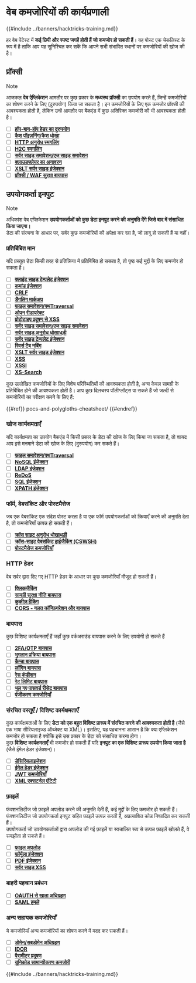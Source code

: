 # वेब कमजोरियों की कार्यप्रणाली

{{#include ../banners/hacktricks-training.md}}

हर वेब पेंटेस्ट में **कई छिपी और स्पष्ट जगहें होती हैं जो कमजोर हो सकती हैं**। यह पोस्ट एक चेकलिस्ट के रूप में है ताकि आप यह सुनिश्चित कर सकें कि आपने सभी संभावित स्थानों पर कमजोरियों की खोज की है।

## प्रॉक्सी

> [!NOTE]
> आजकल **वेब** **ऐप्लिकेशन** आमतौर पर कुछ प्रकार के **मध्यस्थ** **प्रॉक्सी** का उपयोग करते हैं, जिन्हें कमजोरियों का शोषण करने के लिए (दुरुपयोग) किया जा सकता है। इन कमजोरियों के लिए एक कमजोर प्रॉक्सी की आवश्यकता होती है, लेकिन उन्हें आमतौर पर बैकएंड में कुछ अतिरिक्त कमजोरी की भी आवश्यकता होती है।

- [ ] [**हॉप-बाय-हॉप हेडर का दुरुपयोग**](abusing-hop-by-hop-headers.md)
- [ ] [**कैश पॉइज़निंग/कैश धोखा**](cache-deception/)
- [ ] [**HTTP अनुरोध स्मगलिंग**](http-request-smuggling/)
- [ ] [**H2C स्मगलिंग**](h2c-smuggling.md)
- [ ] [**सर्वर साइड समावेशन/एज साइड समावेशन**](server-side-inclusion-edge-side-inclusion-injection.md)
- [ ] [**क्लाउडफ्लेयर का अनावरण**](../network-services-pentesting/pentesting-web/uncovering-cloudflare.md)
- [ ] [**XSLT सर्वर साइड इंजेक्शन**](xslt-server-side-injection-extensible-stylesheet-language-transformations.md)
- [ ] [**प्रॉक्सी / WAF सुरक्षा बायपास**](proxy-waf-protections-bypass.md)

## **उपयोगकर्ता इनपुट**

> [!NOTE]
> अधिकांश वेब एप्लिकेशन **उपयोगकर्ताओं को कुछ डेटा इनपुट करने की अनुमति देंगे जिसे बाद में संसाधित किया जाएगा।**\
> डेटा की संरचना के आधार पर, सर्वर कुछ कमजोरियों की अपेक्षा कर रहा है, जो लागू हो सकती हैं या नहीं।

### **प्रतिबिंबित मान**

यदि प्रस्तुत डेटा किसी तरह से प्रतिक्रिया में प्रतिबिंबित हो सकता है, तो पृष्ठ कई मुद्दों के लिए कमजोर हो सकता है।

- [ ] [**क्लाइंट साइड टेम्पलेट इंजेक्शन**](client-side-template-injection-csti.md)
- [ ] [**कमांड इंजेक्शन**](command-injection.md)
- [ ] [**CRLF**](crlf-0d-0a.md)
- [ ] [**डैंगलिंग मार्कअप**](dangling-markup-html-scriptless-injection/)
- [ ] [**फाइल समावेशन/पथTraversal**](file-inclusion/)
- [ ] [**ओपन रीडायरेक्ट**](open-redirect.md)
- [ ] [**प्रोटोटाइप प्रदूषण से XSS**](deserialization/nodejs-proto-prototype-pollution/#client-side-prototype-pollution-to-xss)
- [ ] [**सर्वर साइड समावेशन/एज साइड समावेशन**](server-side-inclusion-edge-side-inclusion-injection.md)
- [ ] [**सर्वर साइड अनुरोध धोखाधड़ी**](ssrf-server-side-request-forgery/)
- [ ] [**सर्वर साइड टेम्पलेट इंजेक्शन**](ssti-server-side-template-injection/)
- [ ] [**रिवर्स टैब नबिंग**](reverse-tab-nabbing.md)
- [ ] [**XSLT सर्वर साइड इंजेक्शन**](xslt-server-side-injection-extensible-stylesheet-language-transformations.md)
- [ ] [**XSS**](xss-cross-site-scripting/)
- [ ] [**XSSI**](xssi-cross-site-script-inclusion.md)
- [ ] [**XS-Search**](xs-search/)

कुछ उल्लेखित कमजोरियों के लिए विशेष परिस्थितियों की आवश्यकता होती है, अन्य केवल सामग्री के प्रतिबिंबित होने की आवश्यकता होती है। आप कुछ दिलचस्प पॉलीग्लॉट्स पा सकते हैं जो जल्दी से कमजोरियों का परीक्षण करने के लिए हैं:

{{#ref}}
pocs-and-polygloths-cheatsheet/
{{#endref}}

### **खोज कार्यक्षमताएँ**

यदि कार्यक्षमता का उपयोग बैकएंड में किसी प्रकार के डेटा की खोज के लिए किया जा सकता है, तो शायद आप इसे मनमाने डेटा की खोज के लिए (दुरुपयोग) कर सकते हैं।

- [ ] [**फाइल समावेशन/पथTraversal**](file-inclusion/)
- [ ] [**NoSQL इंजेक्शन**](nosql-injection.md)
- [ ] [**LDAP इंजेक्शन**](ldap-injection.md)
- [ ] [**ReDoS**](regular-expression-denial-of-service-redos.md)
- [ ] [**SQL इंजेक्शन**](sql-injection/)
- [ ] [**XPATH इंजेक्शन**](xpath-injection.md)

### **फॉर्म, वेबसॉकेट और पोस्टमैसेज**

जब एक वेबसॉकेट एक संदेश पोस्ट करता है या एक फॉर्म उपयोगकर्ताओं को क्रियाएँ करने की अनुमति देता है, तो कमजोरियाँ उत्पन्न हो सकती हैं।

- [ ] [**क्रॉस साइट अनुरोध धोखाधड़ी**](csrf-cross-site-request-forgery.md)
- [ ] [**क्रॉस-साइट वेबसॉकेट हाईजैकिंग (CSWSH)**](websocket-attacks.md)
- [ ] [**पोस्टमैसेज कमजोरियाँ**](postmessage-vulnerabilities/)

### **HTTP हेडर**

वेब सर्वर द्वारा दिए गए HTTP हेडर के आधार पर कुछ कमजोरियाँ मौजूद हो सकती हैं।

- [ ] [**क्लिकजैकिंग**](clickjacking.md)
- [ ] [**सामग्री सुरक्षा नीति बायपास**](content-security-policy-csp-bypass/)
- [ ] [**कुकीज़ हैकिंग**](hacking-with-cookies/)
- [ ] [**CORS - गलत कॉन्फ़िगरेशन और बायपास**](cors-bypass.md)

### **बायपास**

कुछ विशिष्ट कार्यक्षमताएँ हैं जहाँ कुछ वर्कअराउंड बायपास करने के लिए उपयोगी हो सकते हैं

- [ ] [**2FA/OTP बायपास**](2fa-bypass.md)
- [ ] [**भुगतान प्रक्रिया बायपास**](bypass-payment-process.md)
- [ ] [**कैप्चा बायपास**](captcha-bypass.md)
- [ ] [**लॉगिन बायपास**](login-bypass/)
- [ ] [**रेस कंडीशन**](race-condition.md)
- [ ] [**रेट लिमिट बायपास**](rate-limit-bypass.md)
- [ ] [**भूल गए पासवर्ड रीसेट बायपास**](reset-password.md)
- [ ] [**पंजीकरण कमजोरियाँ**](registration-vulnerabilities.md)

### **संरचित वस्तुएँ / विशिष्ट कार्यक्षमताएँ**

कुछ कार्यक्षमताओं के लिए **डेटा को एक बहुत विशिष्ट प्रारूप में संरचित करने की आवश्यकता होती है** (जैसे एक भाषा सीरियलाइज्ड ऑब्जेक्ट या XML)। इसलिए, यह पहचानना आसान है कि क्या एप्लिकेशन कमजोर हो सकता है क्योंकि इसे उस प्रकार के डेटा को संसाधित करना होगा।\
कुछ **विशिष्ट कार्यक्षमताएँ** भी कमजोर हो सकती हैं यदि **इनपुट का एक विशिष्ट प्रारूप उपयोग किया जाता है** (जैसे ईमेल हेडर इंजेक्शन)।

- [ ] [**डेसिरियलाइजेशन**](deserialization/)
- [ ] [**ईमेल हेडर इंजेक्शन**](email-injections.md)
- [ ] [**JWT कमजोरियाँ**](hacking-jwt-json-web-tokens.md)
- [ ] [**XML एक्सटर्नल एंटिटी**](xxe-xee-xml-external-entity.md)

### फ़ाइलें

फंक्शनलिटीज जो फ़ाइलें अपलोड करने की अनुमति देती हैं, कई मुद्दों के लिए कमजोर हो सकती हैं।\
फंक्शनलिटीज जो उपयोगकर्ता इनपुट सहित फ़ाइलें उत्पन्न करती हैं, अप्रत्याशित कोड निष्पादित कर सकती हैं।\
उपयोगकर्ता जो उपयोगकर्ताओं द्वारा अपलोड की गई फ़ाइलें या स्वचालित रूप से उत्पन्न फ़ाइलें खोलते हैं, वे समझौता हो सकते हैं।

- [ ] [**फाइल अपलोड**](file-upload/)
- [ ] [**फॉर्मूला इंजेक्शन**](formula-csv-doc-latex-ghostscript-injection.md)
- [ ] [**PDF इंजेक्शन**](xss-cross-site-scripting/pdf-injection.md)
- [ ] [**सर्वर साइड XSS**](xss-cross-site-scripting/server-side-xss-dynamic-pdf.md)

### **बाहरी पहचान प्रबंधन**

- [ ] [**OAUTH से खाता अधिग्रहण**](oauth-to-account-takeover.md)
- [ ] [**SAML हमले**](saml-attacks/)

### **अन्य सहायक कमजोरियाँ**

ये कमजोरियाँ अन्य कमजोरियों का शोषण करने में मदद कर सकती हैं।

- [ ] [**डोमेन/सबडोमेन अधिग्रहण**](domain-subdomain-takeover.md)
- [ ] [**IDOR**](idor.md)
- [ ] [**पैरामीटर प्रदूषण**](parameter-pollution.md)
- [ ] [**यूनिकोड सामान्यीकरण कमजोरी**](unicode-injection/)

{{#include ../banners/hacktricks-training.md}}
